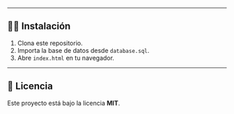 
---

## 🧑‍💻 Instalación
1. Clona este repositorio.  
2. Importa la base de datos desde `database.sql`.  
3. Abre `index.html` en tu navegador.  

---

## 📄 Licencia
Este proyecto está bajo la licencia **MIT**.

